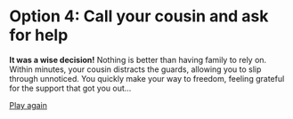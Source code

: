 # Option 4: Call your cousin and ask for help

**It was a wise decision!**
Nothing is better than having family to rely on. Within minutes, your cousin distracts the guards, allowing you to slip through unnoticed. You quickly make your way to freedom, feeling grateful for the support that got you out...

[Play again](./intro.md)